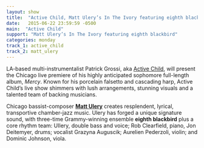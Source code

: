 ```yaml
---
layout: show
title:  "Active Child, Matt Ulery’s In The Ivory featuring eighth blackbird"
date:   2015-06-22 23:59:59 -0500
main:  "Active Child"
support: "Matt Ulery’s In The Ivory featuring eighth blackbird"
categories: monday
track_1: active_child
track_2: matt_ulery
---
```


LA-based multi-instrumentalist Patrick Grossi, aka [Active Child](http://activechildmusic.com "Active Child"), will present the Chicago live premiere of his highly anticipated sophomore full-length album, *Mercy*. Known for his porcelain falsetto and cascading harp, Active Child’s live show shimmers with lush arrangements, stunning visuals and a talented team of backing musicians.

Chicago bassist-composer **[Matt Ulery](http://mattulery.com "Matt Ulery")** creates resplendent, lyrical, transportive chamber-jazz music. Ulery has forged a unique signature sound, with three-time Grammy-winning ensemble **eighth blackbird** plus a core rhythm team: UIlery, double bass and voice; Rob Clearfield, piano, Jon Deitemyer, drums; vocalist Grazyna Auguscik; Aurelien Pederzoli, violin; and Dominic Johnson, viola.
